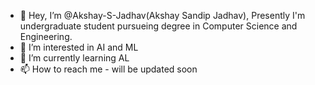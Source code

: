 - 👋 Hey, I’m @Akshay-S-Jadhav(Akshay Sandip Jadhav), Presently I'm undergraduate student pursueing degree in Computer Science and Engineering.
- 👀 I’m interested in AI and ML
- 🌱 I’m currently learning AL
- 📫 How to reach me - will be updated soon

<!---
Akshay-S-Jadhav/Akshay-S-Jadhav is a ✨ special ✨ repository because its `README.md` (this file) appears on your GitHub profile.
You can click the Preview link to take a look at your changes.
--->
